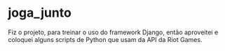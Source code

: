 # joga_junto
Fiz o projeto, para treinar o uso do framework Django, então aproveitei e coloquei alguns scripts de Python
que usam da API da Riot Games.





